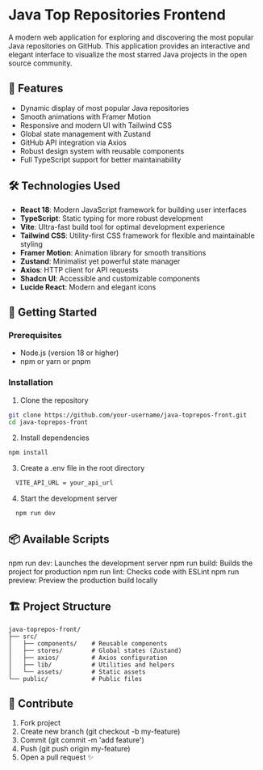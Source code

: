# Java Top Repositories Frontend

A modern web application for exploring and discovering the most popular Java repositories on GitHub. This application provides an interactive and elegant interface to visualize the most starred Java projects in the open source community.

## 🚀 Features

- Dynamic display of most popular Java repositories
- Smooth animations with Framer Motion
- Responsive and modern UI with Tailwind CSS
- Global state management with Zustand
- GitHub API integration via Axios
- Robust design system with reusable components
- Full TypeScript support for better maintainability

## 🛠️ Technologies Used

- **React 18**: Modern JavaScript framework for building user interfaces
- **TypeScript**: Static typing for more robust development
- **Vite**: Ultra-fast build tool for optimal development experience
- **Tailwind CSS**: Utility-first CSS framework for flexible and maintainable styling
- **Framer Motion**: Animation library for smooth transitions
- **Zustand**: Minimalist yet powerful state manager
- **Axios**: HTTP client for API requests
- **Shadcn UI**: Accessible and customizable components
- **Lucide React**: Modern and elegant icons

## 🚦 Getting Started

### Prerequisites

- Node.js (version 18 or higher)
- npm or yarn or pnpm

### Installation

1. Clone the repository

```bash
git clone https://github.com/your-username/java-toprepos-front.git
cd java-toprepos-front
```

2. Install dependencies

```bash
npm install
```


3. Create a .env file in the root directory

```bash
  VITE_API_URL = your_api_url
```

4. Start the development server

```bash
  npm run dev
```

## 📦 Available Scripts

npm run dev: Launches the development server
npm run build: Builds the project for production
npm run lint: Checks code with ESLint
npm run preview: Preview the production build locally



## 🏗️ Project Structure


```text
java-toprepos-front/
├── src/
│   ├── components/    # Reusable components
│   ├── stores/        # Global states (Zustand)
│   ├── axios/         # Axios configuration
│   ├── lib/           # Utilities and helpers
│   └── assets/        # Static assets
└── public/            # Public files
```

## 🤝 Contribute

1. Fork project
2. Create new branch (git checkout -b my-feature)
3. Commit (git commit -m 'add feature')
4. Push (git push origin my-feature)
5. Open a pull request ✨



